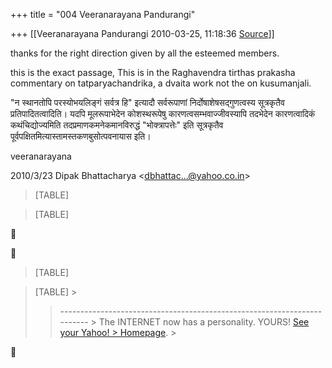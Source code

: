 +++
title = "004 Veeranarayana Pandurangi"

+++
[[Veeranarayana Pandurangi	2010-03-25, 11:18:36 [Source](https://groups.google.com/g/bvparishat/c/BtGj1D2JGuk)]]



thanks for the right direction given by all the esteemed members.



this is the exact passage, This is in the Raghavendra tirthas prakasha commentary on tatparyachandrika, a dvaita work not the on kusumanjali.

"न स्थानतोपि परस्योभयलिङ्गं सर्वत्र हि" इत्यादौ सर्वरूपाणां निर्दोषाशेषसद्गुणत्वस्य सूत्रकृतैव प्रतिपादितत्वादिति। यदपि मूलरूपाभेदेन कोशस्थरूपेषु कारणत्वसम्भवाज्जीवस्यापि तदभेदेन कारणत्वादिकं कथंचिद्योज्यमिति तदप्रमाणकमनेकमानविरुद्धं "भोक्त्रापत्तेः" इति सूत्रकृतैव पूर्वपक्षितमित्यास्तामस्तकणबुसोत्पवनायास इति।

veeranarayana  
  

2010/3/23 Dipak Bhattacharya \<[dbhattac...@yahoo.co.in]()\>  

> [TABLE]

> [TABLE]





> [TABLE]

> [TABLE] >
>   
> > 
> > 
> > 
> > 
> > ------------------------------------------------------------------------ >
> The INTERNET now has a personality. YOURS! [See your Yahoo! > Homepage](http://in.rd.yahoo.com/tagline_yyi_1/*http://in.yahoo.com/). >
> 
> > 



